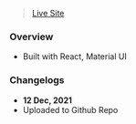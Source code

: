 > [Live Site](http://aushamim-portfolio.netlify.app/)

### Overview

- Built with React, Material UI

### Changelogs

- **12 Dec, 2021**
- Uploaded to Github Repo
